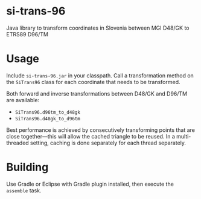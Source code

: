 # si-trans-96
Java library to transform coordinates in Slovenia between MGI D48/GK to ETRS89 D96/TM

# Usage
Include `si-trans-96.jar` in your classpath. Call a transformation method on the `SiTrans96` class for each coordinate that needs to be transformed.

Both forward and inverse transformations between D48/GK and D96/TM are available: 
 - `SiTrans96.d96tm_to_d48gk`
 - `SiTrans96.d48gk_to_d96tm`
 
Best performance is achieved by consecutively transforming points that are close together—this will
allow the cached triangle to be reused.
In a multi-threaded setting, caching is done separately for each thread separately.

# Building
Use Gradle or Eclipse with Gradle plugin installed, then execute the `assemble` task.
